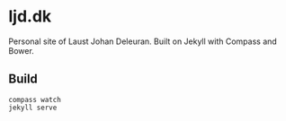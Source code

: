 # ljd.dk

Personal site of Laust Johan Deleuran. Built on Jekyll with Compass and Bower. 

## Build

    compass watch
    jekyll serve

